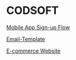 # CODSOFT
[Mobile App Sign-up Flow](https://www.figma.com/proto/IPrzZA6zwaXxZgoCyYEwg5/Mobileapp?node-id=0-1&t=sHviJq0JsdlstgxN-1)


[Email-Template](https://www.figma.com/proto/d3PdupLtVM35n6M6BGM0e7/Email-template?t=rdmYzYCLF9trJkcP-1)


[E-commerce Website](https://www.figma.com/proto/tGiC2LeoZg9xVCCqjbYDpX/EUPHORIA?node-id=1-2&starting-point-node-id=1%3A2)
